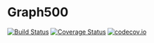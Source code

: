 # Graph500

[![Build Status](https://travis-ci.org/somil55/Graph500.jl.svg?branch=master)](https://travis-ci.org/somil55/Graph500.jl)
[![Coverage Status](https://coveralls.io/repos/somil55/Graph500.jl/badge.svg?branch=master&service=github)](https://coveralls.io/github/somil55/Graph500.jl?branch=master)
[![codecov.io](http://codecov.io/github/somil55/Graph500.jl/coverage.svg?branch=master)](http://codecov.io/github/somil55/Graph500.jl?branch=master)
